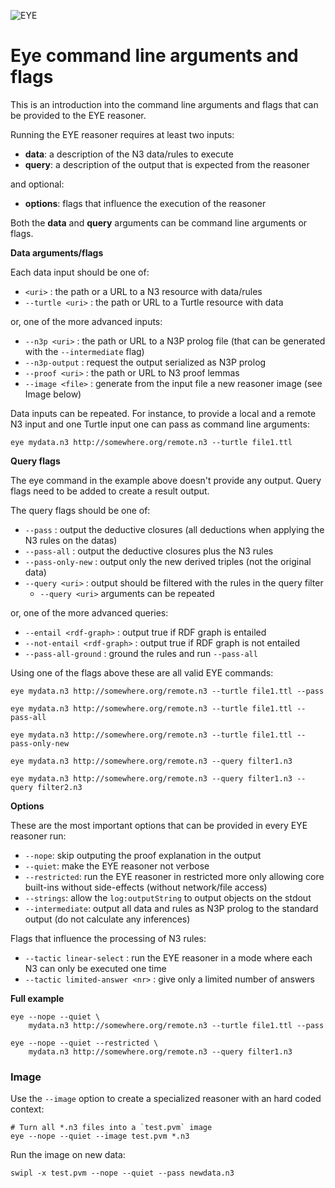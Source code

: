 ![EYE](https://josd.github.io/images/eye.png)

# Eye command line arguments and flags

This is an introduction into the command line arguments and flags that can be provided to the EYE reasoner.

Running the EYE reasoner requires at least two inputs:

- **data**: a description of the N3 data/rules to execute
- **query**: a description of the output that is expected from the reasoner
  
and optional:

- **options**: flags that influence the execution of the reasoner

Both the **data** and **query** arguments can be command line arguments or flags.

**Data arguments/flags**

Each data input should be one of:

- `<uri>` : the path or a URL to a N3 resource with data/rules
- `--turtle <uri>` : the path or URL to a Turtle resource with data

or, one of the more advanced inputs:

- `--n3p <uri>` : the path or URL to a N3P prolog file (that can be generated with the `--intermediate` flag)
- `--n3p-output` : request the output serialized as N3P prolog
- `--proof <uri>` : the path or URL to N3 proof lemmas 
- `--image <file>` : generate from the input file a new reasoner image (see Image below)

Data inputs can be repeated. For instance, to provide a local and a remote N3 input and one Turtle input one can pass as command line arguments:

```
eye mydata.n3 http://somewhere.org/remote.n3 --turtle file1.ttl
```

**Query flags**

The eye command in the example above doesn't provide any output. Query flags need to be added to create a result output. 

The query flags should be one of:

- `--pass`  : output the deductive closures (all deductions when applying the N3 rules on the datas)
- `--pass-all` : output the deductive closures plus the N3 rules
- `--pass-only-new` : output only the new derived triples (not the original data)
- `--query <uri>` : output should be filtered with the rules in the query filter
     - `--query <uri>` arguments can be repeated

or, one of the more advanced queries:

- `--entail <rdf-graph>` : output true if RDF graph is entailed
- `--not-entail <rdf-graph>` : output true if RDF graph is not entailed
- `--pass-all-ground` : ground the rules and run `--pass-all`

Using one of the flags above these are all valid EYE commands:

```
eye mydata.n3 http://somewhere.org/remote.n3 --turtle file1.ttl --pass

eye mydata.n3 http://somewhere.org/remote.n3 --turtle file1.ttl --pass-all

eye mydata.n3 http://somewhere.org/remote.n3 --turtle file1.ttl --pass-only-new

eye mydata.n3 http://somewhere.org/remote.n3 --query filter1.n3

eye mydata.n3 http://somewhere.org/remote.n3 --query filter1.n3 --query filter2.n3
```

**Options**

These are the most important options that can be provided in every EYE reasoner run:

- `--nope`: skip outputing the proof explanation in the output
- `--quiet`: make the EYE reasoner not verbose
- `--restricted`: run the EYE reasoner in restricted more only allowing core built-ins without side-effects (without network/file access)
- `--strings`: allow the `log:outputString` to output objects on the stdout
- `--intermediate`: output all data and rules as N3P prolog to the standard output (do not calculate any inferences)

Flags that influence the processing of N3 rules:

- `--tactic linear-select` : run the EYE reasoner in a mode where each N3 can only be executed one time
- `--tactic limited-answer <nr>` : give only a limited number of answers

**Full example**

```
eye --nope --quiet \
    mydata.n3 http://somewhere.org/remote.n3 --turtle file1.ttl --pass

eye --nope --quiet --restricted \
    mydata.n3 http://somewhere.org/remote.n3 --query filter1.n3
```

### Image

Use the `--image` option to create a specialized reasoner with an hard coded
context:

```
# Turn all *.n3 files into a `test.pvm` image
eye --nope --quiet --image test.pvm *.n3
```

Run the image on new data:

```
swipl -x test.pvm --nope --quiet --pass newdata.n3
```